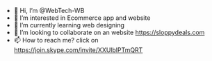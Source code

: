 - 👋 Hi, I’m @WebTech-WB
- 👀 I’m interested in Ecommerce app and website
- 🌱 I’m currently learning web designing
- 💞️ I’m looking to collaborate on an website https://sloppydeals.com
- 📫 How to reach me? click on https://join.skype.com/invite/XXUlblPTmQRT

<!---
WebTech-WB/WebTech-WB is a ✨ special ✨ repository because its `README.md` (this file) appears on your GitHub profile.
You can click the Preview link to take a look at your changes.
--->
